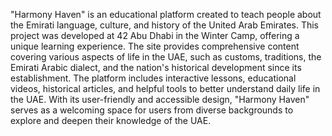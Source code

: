 "Harmony Haven" is an educational platform created to teach people about the Emirati language, culture, and history of the United Arab Emirates. This project was developed at 42 Abu Dhabi in the Winter Camp, offering a unique learning experience. The site provides comprehensive content covering various aspects of life in the UAE, such as customs, traditions, the Emirati Arabic dialect, and the nation's historical development since its establishment. The platform includes interactive lessons, educational videos, historical articles, and helpful tools to better understand daily life in the UAE. With its user-friendly and accessible design, "Harmony Haven" serves as a welcoming space for users from diverse backgrounds to explore and deepen their knowledge of the UAE.






